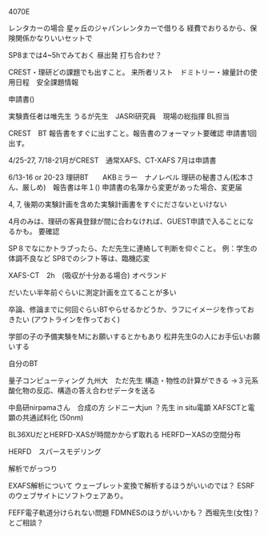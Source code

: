 
4070E


レンタカーの場合
星ヶ丘のジャパンレンタカーで借りる
経費でおりるから、保険関係かなりいいセットで

SP8までは4~5hでみておく
昼出発
打ち合わせ？

CREST・理研どの課題でも出すこと。
来所者リスト　ドミトリー・線量計の使用日程　安全課題情報

申請書()

実験責任者は唯先生
うるが先生　JASRI研究員　現場の総指揮
BL担当


CREST　BT
報告書をすぐに出すこと。報告書のフォーマット要確認
申請書1回出す。

4/25-27, 7/18-21月がCREST　通常XAFS、CT-XAFS
7月は申請書

6/13-16 or 20-23 理研BT　　AKBミラー　ナノレベル
理研の秘書さん(松本さん、厳しめ)　報告書は年１()
申請書の名簿から変更があった場合、変更届

4, 7, 後期の実験計画を含めた実験計画書をすぐにださないといけない


4月のみは、理研の客員登録が間に合わなければ、GUEST申請で入ることになるかも。
要確認


SP８でなにかトラブったら、ただ先生に連絡して判断を仰ぐこと。
例：学生の体調不良など
SP8でのシフト等は、臨機応変

XAFS-CT　2h　(吸収が十分ある場合)
オペランド　

だいたい半年前ぐらいに測定計画を立てることが多い

卒論、修論までに何回ぐらいBTやらせるかどうか、ラフにイメージを作っておきたい
(アウトラインを作っておく)


学部の子の予備実験をMにお願いするとかもあり
松井先生Gの人にお手伝いお願いする

自分のBT




量子コンピューティング
九州大　ただ先生
構造・物性の計算ができる
->３元系酸化物の反応、構造の答え合わせデータを送る

中島研nirpamaさん　合成の方
シドニー大jun ？先生 in situ電顕
XAFSCTと電顕の共通試料化 (50nm)

BL36XUだとHERFD-XASが時間かからず取れる
HERFDーXASの空間分布

HERFD　スパースモデリング

解析でがっつり

EXAFS解析について
ウェーブレット変換で解析するほうがいいのでは？
ESRFのウェブサイトにソフトウェアあり。

FEFF電子軌道分けられない問題
FDMNESのほうがいいかも？
西堀先生(女性)？とご相談？


